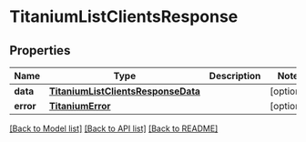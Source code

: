 # TitaniumListClientsResponse


## Properties
Name | Type | Description | Notes
------------ | ------------- | ------------- | -------------
**data** | [**TitaniumListClientsResponseData**](TitaniumListClientsResponseData.md) |  | [optional] 
**error** | [**TitaniumError**](TitaniumError.md) |  | [optional] 

[[Back to Model list]](../README.md#documentation-for-models) [[Back to API list]](../README.md#documentation-for-api-endpoints) [[Back to README]](../README.md)


